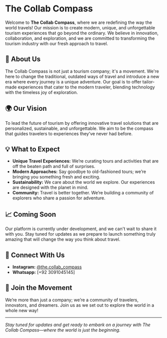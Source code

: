 # The Collab Compass

Welcome to **The Collab Compass**, where we are redefining the way the world travels! Our mission is to create modern, unique, and unforgettable tourism experiences that go beyond the ordinary. We believe in innovation, collaboration, and exploration, and we are committed to transforming the tourism industry with our fresh approach to travel.

## 🚀 About Us
The Collab Compass is not just a tourism company; it's a movement. We're here to change the traditional, outdated ways of travel and introduce a new era where every journey is a unique adventure. Our goal is to offer tailor-made experiences that cater to the modern traveler, blending technology with the timeless joy of exploration.

## 🌍 Our Vision
To lead the future of tourism by offering innovative travel solutions that are personalized, sustainable, and unforgettable. We aim to be the compass that guides travelers to experiences they’ve never had before.

## 💡 What to Expect
- **Unique Travel Experiences:** We’re curating tours and activities that are off the beaten path and full of surprises.
- **Modern Approaches:** Say goodbye to old-fashioned tours; we’re bringing you something fresh and exciting.
- **Sustainability:** We care about the world we explore. Our experiences are designed with the planet in mind.
- **Community:** Travel is better together. We’re building a community of explorers who share a passion for adventure.

## 📈 Coming Soon
Our platform is currently under development, and we can't wait to share it with you. Stay tuned for updates as we prepare to launch something truly amazing that will change the way you think about travel.

## 📱 Connect With Us
- **Instagram:** [@the.collab_compass](https://www.instagram.com/the.collab_compass?igsh=cm1iMjBwcG9mMW41)
- **Whatsapp:** [+92 3091045145]


## 🙌 Join the Movement
We’re more than just a company; we’re a community of travelers, innovators, and dreamers. Join us as we set out to explore the world in a whole new way!

---

*Stay tuned for updates and get ready to embark on a journey with The Collab Compass—where the world is just the beginning.*
